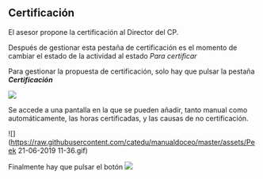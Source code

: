 ## Certificación

El asesor propone la certificación al Director del CP.

Después de gestionar esta pestaña de certificación es el momento de cambiar el estado de la actividad al estado _Para certificar_

Para gestionar la propuesta de certificación, solo hay que pulsar la pestaña _**Certificación**_

![](https://raw.githubusercontent.com/catedu/manualdoceo/master/assets/Selección_758.png)

Se accede a una pantalla en la que se pueden añadir, tanto manual como automáticamente, las horas certificadas, y las causas de no certificación.

![](https://raw.githubusercontent.com/catedu/manualdoceo/master/assets/Peek 21-06-2019 11-36.gif)

Finalmente hay que pulsar el botón ![](https://raw.githubusercontent.com/catedu/manualdoceo/master/assets/Selección_759.png)

